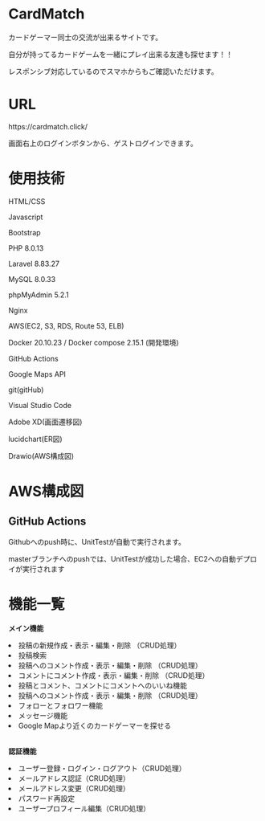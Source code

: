 <h1>CardMatch</h1>
<p>カードゲーマー同士の交流が出来るサイトです。</p>
<p>自分が持ってるカードゲームを一緒にプレイ出来る友達も探せます！！</p>
<p>レスポンシブ対応しているのでスマホからもご確認いただけます。</p> 


<h1>URL</h1>
<p>https://cardmatch.click/<p>
<p>画面右上のログインボタンから、ゲストログインできます。<p>

<h1>使用技術</h1>
<p>HTML/CSS</p>
<p>Javascript</p>
<p>Bootstrap</p>
<p>PHP 8.0.13</p>
<p>Laravel 8.83.27</p>
<p>MySQL 8.0.33</p>
<p>phpMyAdmin 5.2.1</p>
<p>Nginx</p>
<p>AWS(EC2, S3, RDS, Route 53, ELB)</p>
<p>Docker 20.10.23 / Docker compose 2.15.1 (開発環境)</p>
<p>GitHub Actions</p>
<p>Google Maps API</p>
<p>git(gitHub)</p>
<p>Visual Studio Code</p>
<p>Adobe XD(画面遷移図)</p>
<p>lucidchart(ER図)</p>
<p>Drawio(AWS構成図)</p>

<h1>AWS構成図</h1>


<h2>GitHub Actions</h2>
<p>Githubへのpush時に、UnitTestが自動で実行されます。</p>
<p>masterブランチへのpushでは、UnitTestが成功した場合、EC2への自動デプロイが実行されます</p>

<h1>機能一覧</h1>
<p><b>メイン機能</b></p>
<li>投稿の新規作成・表示・編集・削除 （CRUD処理）</li>
<li>投稿検索</li>
<li>投稿へのコメント作成・表示・編集・削除 （CRUD処理）</li>
<li>コメントにコメント作成・表示・編集・削除 （CRUD処理）</li>
<li>投稿とコメント、コメントにコメントへのいいね機能</li>
<li>投稿へのコメント作成・表示・編集・削除 （CRUD処理）</li>
<li>フォローとフォロワー機能</li>
<li>メッセージ機能</li>
<li>Google Mapより近くのカードゲーマーを探せる</li>

<br>
<p><b>認証機能</b></p>
<li>ユーザー登録・ログイン・ログアウト（CRUD処理）</li>
<li>メールアドレス認証（CRUD処理）</li>
<li>メールアドレス変更（CRUD処理）</li>
<li>パスワード再設定</li>
<li>ユーザープロフィール編集（CRUD処理）</li>
